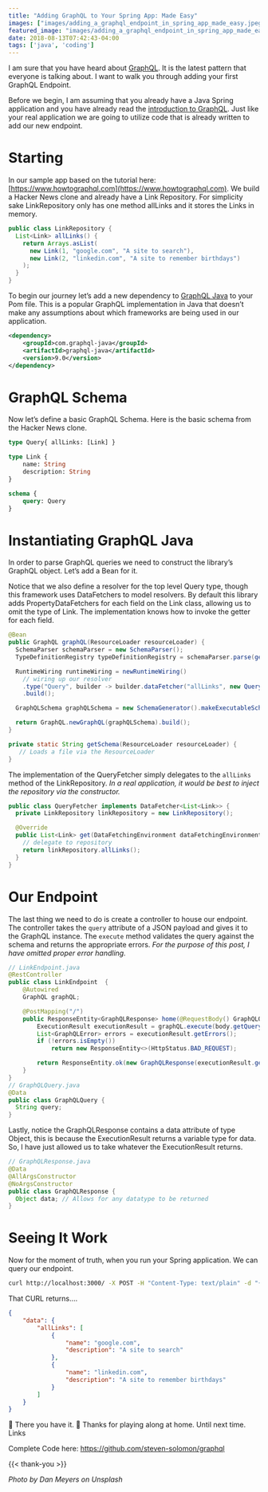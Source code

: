 ```yaml
---
title: "Adding GraphQL to Your Spring App: Made Easy"
images: ["images/adding_a_graphql_endpoint_in_spring_app_made_easy.jpeg"]
featured_image: "images/adding_a_graphql_endpoint_in_spring_app_made_easy.jpeg"
date: 2018-08-13T07:42:43-04:00
tags: ['java', 'coding']
---
```


I am sure that you have heard about [GraphQL](https://www.youtube.com/watch?v=Oh5oC98ztvI). It is the latest pattern that everyone is talking about. I want to walk you through adding your first GraphQL Endpoint.

Before we begin, I am assuming that you already have a Java Spring application and you have already read the [introduction to GraphQL](https://graphql.org/learn/). Just like your real application we are going to utilize code that is already written to add our new endpoint.

# Starting

In our sample app based on the tutorial here: [https://www.howtographql.com](https://www.howtographql.com). We build a Hacker News clone and already have a Link Repository. For simplicity sake LinkRepository only has one method allLinks and it stores the Links in memory.

```java
public class LinkRepository {
  List<Link> allLinks() {
    return Arrays.asList(
      new Link(1, "google.com", "A site to search"),
      new Link(2, "linkedin.com", "A site to remember birthdays")
    );
  }
}
```

To begin our journey let’s add a new dependency to [GraphQL Java](https://github.com/graphql-java/graphql-java) to your Pom file. This is a popular GraphQL implementation in Java that doesn’t make any assumptions about which frameworks are being used in our application.

```xml
<dependency>
    <groupId>com.graphql-java</groupId>
    <artifactId>graphql-java</artifactId>
    <version>9.0</version>
</dependency>
```

# GraphQL Schema

Now let’s define a basic GraphQL Schema. Here is the basic schema from the Hacker News clone.

```graphql
type Query{ allLinks: [Link] }

type Link {
    name: String
    description: String
}

schema {
    query: Query
}
```

# Instantiating GraphQL Java

In order to parse GraphQL queries we need to construct the library’s GraphQL object. Let’s add a Bean for it.

Notice that we also define a resolver for the top level Query type, though this framework uses DataFetchers to model resolvers. By default this library adds PropertyDataFetchers for each field on the Link class, allowing us to omit the type of Link. The implementation knows how to invoke the getter for each field.

```java
@Bean
public GraphQL graphQL(ResourceLoader resourceLoader) {
  SchemaParser schemaParser = new SchemaParser();
  TypeDefinitionRegistry typeDefinitionRegistry = schemaParser.parse(getSchema(resourceLoader));

  RuntimeWiring runtimeWiring = newRuntimeWiring()
    // wiring up our resolver
    .type("Query", builder -> builder.dataFetcher("allLinks", new QueryFetcher()))
    .build();

  GraphQLSchema graphQLSchema = new SchemaGenerator().makeExecutableSchema(typeDefinitionRegistry, runtimeWiring);

  return GraphQL.newGraphQL(graphQLSchema).build();
}

private static String getSchema(ResourceLoader resourceLoader) {
   // Loads a file via the ResourceLoader
}
```

The implementation of the QueryFetcher simply delegates to the `allLinks` method of the LinkRepository. *In a real application, it would be best to inject the repository via the constructor.*

```java
public class QueryFetcher implements DataFetcher<List<Link>> {
  private LinkRepository linkRepository = new LinkRepository();

  @Override
  public List<Link> get(DataFetchingEnvironment dataFetchingEnvironment) {
    // delegate to repository
    return linkRepository.allLinks();
  }
}
```

# Our Endpoint

The last thing we need to do is create a controller to house our endpoint. The controller takes the `query` attribute of a JSON payload and gives it to the GraphQL instance. The `execute` method validates the query against the schema and returns the appropriate errors. *For the purpose of this post, I have omitted proper error handling.*

```java
// LinkEndpoint.java
@RestController
public class LinkEndpoint  {
    @Autowired
    GraphQL graphQL;

    @PostMapping("/")
    public ResponseEntity<GraphQLResponse> home(@RequestBody() GraphQLQuery body) {
        ExecutionResult executionResult = graphQL.execute(body.getQuery());
        List<GraphQLError> errors = executionResult.getErrors();
        if (!errors.isEmpty())
            return new ResponseEntity<>(HttpStatus.BAD_REQUEST);

        return ResponseEntity.ok(new GraphQLResponse(executionResult.getData()));
    }
}
// GraphQLQuery.java
@Data
public class GraphQLQuery {
  String query;
}
```

Lastly, notice the GraphQLResponse contains a data attribute of type Object, this is because the ExecutionResult returns a variable type for data. So, I have just allowed us to take whatever the ExecutionResult returns.

```java
// GraphQLResponse.java
@Data
@AllArgsConstructor
@NoArgsConstructor
public class GraphQLResponse {
  Object data; // Allows for any datatype to be returned
}
```

# Seeing It Work

Now for the moment of truth, when you run your Spring application. We can query our endpoint.

```bash
curl http://localhost:3000/ -X POST -H "Content-Type: text/plain" -d "{allLinks {name, description}}"
```

That CURL returns….
```json
{
    "data": {
        "allLinks": [
            {
                "name": "google.com",
                "description": "A site to search"
            },
            {
                "name": "linkedin.com",
                "description": "A site to remember birthdays"
            }
        ]
    }
}
```

🎉 There you have it. 🎉 Thanks for playing along at home. Until next time.
Links

Complete Code here: https://github.com/steven-solomon/graphql

{{< thank-you >}}

*Photo by Dan Meyers on Unsplash*
